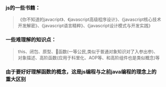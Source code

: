 ### js的一些书籍：
> 《你不知道的javacript》、《javascript高级程序设计》、《javascript核心技术开发解密》、《javascript语言精粹》、《javascript设计模式与开发实践》

### 一些难理解的知识点：
> this、闭包、原型、函数(一等公民,类似于普通对象知识对了入参出参)、对象描述、高阶函数(应用于科里化、AOP等、和高阶组件也是类似概念)等

### 由于要好好理解函数的概念，这是js编程与之前java编程的理念上的重大区别